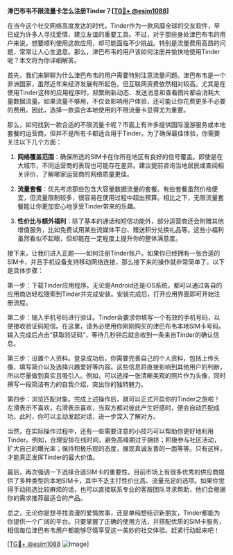 **津巴布韦不限流量卡怎么注册Tinder？[[TG💪+ @esim1088](https://t.me/s/esim1088)]**

在当今这个社交网络高度发达的时代，Tinder作为一款风靡全球的交友软件，早已成为许多人寻找爱情、建立友谊的重要工具。不过，对于那些身处津巴布韦的用户来说，想要顺利使用这款应用，却可能面临不少挑战。特别是流量费用高昂的问题，常常让人心生退意。那么，津巴布韦的用户该如何注册并愉快地使用Tinder呢？本文将为你详细解答。

首先，我们来聊聊为什么津巴布韦的用户需要特别注意流量问题。津巴布韦是一个非洲国家，虽然近年来经济发展有所起色，但互联网资费依然相对较高。尤其是在使用Tinder这样的应用程序时，频繁刷新动态、发送消息和查看图片都会消耗大量数据流量。如果流量不够用，不仅会影响用户体验，还可能让你花费更多不必要的费用。因此，选择一款适合本地使用的不限流量卡显得尤为重要。

那么，如何找到一款合适的不限流量卡呢？市面上有许多提供国际漫游服务或本地套餐的运营商，但并不是所有卡都适合用于Tinder。为了确保最佳体验，你需要关注以下几个方面：

1. **网络覆盖范围**：确保所选的SIM卡在你所在地区有良好的信号覆盖。即使是在大城市，不同运营商的表现也可能存在差异。建议提前咨询当地居民或查阅相关评价，了解哪家运营商的网络质量更佳。
   
2. **流量套餐**：优先考虑那些包含大容量数据流量的套餐。有些套餐虽然价格便宜，但流量限制较多，很容易在使用过程中超出预算。相比之下，无限流量套餐能让你更加安心地享受Tinder带来的乐趣。

3. **性价比与额外福利**：除了基本的通话和短信功能外，部分运营商还会附赠其他增值服务，比如免费试用某些流媒体平台、赠送积分兑换礼品等。这些小福利虽然看似不起眼，但却能在一定程度上提升你的整体满意度。

接下来，让我们进入正题——如何注册Tinder账户。如果你已经拥有一张合适的SIM卡，并且手机设备支持移动网络连接，那么接下来的操作就非常简单了。以下是具体步骤：

第一步：下载Tinder应用程序。无论是Android还是iOS系统，都可以通过各自的应用商店轻松搜索到Tinder并完成安装。安装完成后，打开应用界面即可开始注册流程。

第二步：输入手机号码进行验证。Tinder会要求你填写一个有效的手机号码，以便接收验证码短信。在这里，请务必使用你刚刚购买的津巴布韦本地SIM卡号码。输入完成后点击“获取验证码”，等待几秒钟后就会收到一条来自Tinder的确认信息。

第三步：设置个人资料。登录成功后，你需要完善自己的个人资料，包括上传头像、填写简介以及选择兴趣爱好等内容。这些信息将直接影响到其他用户的判断，所以尽量做到真实且吸引人。例如，可以选择一张清晰美观的照片作为头像，同时撰写一段简洁有力的自我介绍，突出你的独特魅力。

第四步：浏览匹配对象。完成上述操作后，就可以正式开启你的Tinder之旅啦！左滑表示不喜欢，右滑表示喜欢，当双方都对彼此产生好感时，便会自动匹配成功。此时，你可以主动发起对话，进一步深入了解对方。

当然，在实际操作过程中，还有一些需要注意的小技巧可以帮助你更好地利用Tinder。例如，合理安排在线时间，避免高峰期过于拥挤；积极参与社区活动，扩大自己的曝光率；保持积极乐观的态度，展现真诚友善的一面等等。只有这样，才能真正发挥Tinder的最大价值。

最后，再次强调一下选择合适SIM卡的重要性。目前市场上有很多优秀的供应商提供了多种类型的本地SIM卡，其中不乏主打性价比高、流量充足的选项。如果你觉得手动挑选比较麻烦的话，也可以直接联系专业的客服团队寻求帮助，他们会根据你的需求推荐最适合的产品。

总之，无论你是想寻找浪漫的爱情故事，还是单纯想结识新朋友，Tinder都能为你提供一个广阔的平台。只要掌握了正确的使用方法，并搭配优质的SIM卡服务，相信每位津巴布韦用户都能够尽情享受这一美妙的社交体验。赶紧行动起来吧！

[[TG💪+ @esim1088](https://t.me/s/esim1088) ![Image](https://i.postimg.cc/4NQfJmqS/Snipaste-2025-05-13-00-14-12.png)]
